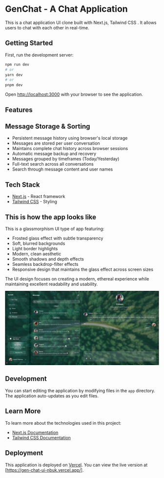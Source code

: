 # GenChat - A Chat Application

This is a chat application UI clone built with Next.js, Tailwind CSS . It allows users to chat with each other in real-time.

## Getting Started

First, run the development server:

```bash
npm run dev
# or
yarn dev
# or
pnpm dev
```

Open [http://localhost:3000](http://localhost:3000) with your browser to see the application.

## Features

## Message Storage & Sorting

- Persistent message history using browser's local storage
- Messages are stored per user conversation
- Maintains complete chat history across browser sessions
- Automatic message backup and recovery
- Messages grouped by timeframes (Today/Yesterday)
- Full-text search across all conversations
- Search through message content and user names

## Tech Stack

- [Next.js](https://nextjs.org) - React framework
- [Tailwind CSS](https://tailwindcss.com) - Styling

## This is how the app looks like

This is a glassmorphism UI type of app featuring:

- Frosted glass effect with subtle transparency
- Soft, blurred backgrounds
- Light border highlights
- Modern, clean aesthetic
- Smooth shadows and depth effects
- Seamless backdrop-filter effects
- Responsive design that maintains the glass effect across screen sizes

The UI design focuses on creating a modern, ethereal experience while maintaining excellent readability and usability.

![App Screenshot](./public/ui.png)

## Development

You can start editing the application by modifying files in the `app` directory. The application auto-updates as you edit files.

## Learn More

To learn more about the technologies used in this project:

- [Next.js Documentation](https://nextjs.org/docs)
- [Tailwind CSS Documentation](https://tailwindcss.com/docs)

## Deployment

This application is deployed on [Vercel](https://vercel.com). You can view the live version at [https://gen-chat-ui-nbuk.vercel.app/].
